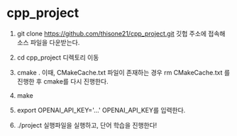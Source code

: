 # cpp_project

1. git clone https://github.com/thisone21/cpp_project.git
깃헙 주소에 접속해 소스 파일을 다운받는다.

2. cd cpp_project
디렉토리 이동

3. cmake .
이때, CMakeCache.txt 파일이 존재하는 경우 rm CMakeCache.txt 를 진행한 후 cmake를 다시 진행한다.

4. make

5. export OPENAI_API_KEY='...'
OPENAI_API_KEY를 입력한다.

6. ./project
실행파일을 실행하고, 단어 학습을 진행한다!
